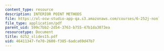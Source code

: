 ```yaml
---
content_type: resource
description: INTERIOR POINT METHODS
file: https://ol-ocw-studio-app-qa.s3.amazonaws.com/courses/6-252j-nonlinear-programming-spring-2003/46411347fe702600f3856adca69d47b7_6252_slides15.pdf
file_type: application/pdf
parent_uid: 599c7bb2-2d54-3763-b755-47b1da3073ea
resourcetype: Document
title: 6252_slides15.pdf
uid: 46411347-fe70-2600-f385-6adca69d47b7
---
```

